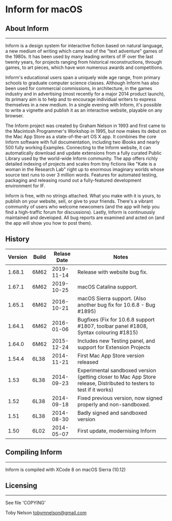 # Inform for macOS

## About Inform
------------
Inform is a design system for interactive fiction based on natural language, a new medium of writing which came out of the "text adventure" games of the 1980s. It has been used by many leading writers of IF over the last twenty years, for projects ranging from historical reconstructions, through games, to art pieces, which have won numerous awards and competitions.

Inform's educational users span a uniquely wide age range, from primary schools to graduate computer science classes. Although Inform has also been used for commercial commissions, in architecture, in the games industry and in advertising (most recently for a major 2014 product launch), its primary aim is to help and to encourage individual writers to express themselves in a new medium. In a single evening with Inform, it's possible to write a vignette and publish it as an interactive website, playable on any browser.

The Inform project was created by Graham Nelson in 1993 and first came to the Macintosh Programmer's Workshop in 1995, but now makes its debut on the Mac App Store as a state-of-the-art OS X app. It combines the core Inform software with full documentation, including two iBooks and nearly 500 fully working Examples. Connecting to the Inform website, it can automatically download and update extensions from a fully curated Public Library used by the world-wide Inform community. The app offers richly detailed indexing of projects and scales from tiny fictions like "Kate is a woman in the Research Lab" right up to enormous imaginary worlds whose source text runs to over 3 million words. Features for automated testing, packaging and releasing round out a fully-featured development environment for IF.

Inform is free, with no strings attached. What you make with it is yours, to publish on your website, sell, or give to your friends. There's a vibrant community of users who welcome newcomers (and the app will help you find a high-traffic forum for discussions). Lastly, Inform is continuously maintained and developed. All bug reports are examined and acted on (and the app will show you how to post them).

## History


| Version | Build | Relase Date | Notes | 
| --- | --- | --- | --- |
 1.68.1  | 6M62 | 2019-11-14 | Release with website bug fix.
 1.67.1  | 6M62 | 2019-10-25 | macOS Catalina support.
 1.65.1 | 6M62 | 2016-10-21  | macOS Sierra support. (Also another bug fix for 10.6.8 - Bug #1895)
1.64.1  | 6M62  | 2016-01-06 |  Bugfixes (Fix for 10.6.8 support #1807, toolbar panel #1808, Syntax colouring #1815)
1.64.0 | 6M62  | 2015-12-24  | Includes new Testing panel, and support for Extension Projects
1.54.4 | 6L38 | 2014-11-21 | First Mac App Store version released
1.53   | 6L38 | 2014-09-23  |Experimental sandboxed version (getting closer to Mac App Store release, Distributed to testers to test if it works)
1.52   | 6L38 | 2014-09-18  | Fixed previous version, now signed properly and non-sandboxed.
1.51   | 6L38 | 2014-08-30  | Badly signed and sandboxed version
1.50   | 6L02 | 2014-05-07  |First update, modernising Inform

## Compiling Inform
----------------
Inform is compiled with XCode 8 on macOS Sierra (10.12)

## Licensing
---------
See file 'COPYING'



Toby Nelson
tobymnelson@gmail.com
